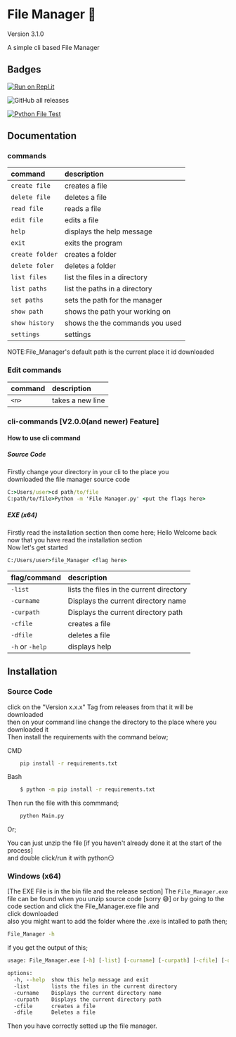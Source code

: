 # File Manager 📁
Version 3.1.0

A simple cli based File Manager

## Badges

[![Run on Repl.it](https://repl.it/badge/github/Sas2k/File-Manager)](https://repl.it/github/Sas2k/File-Manager)

![GitHub all releases](https://img.shields.io/github/downloads/sas2k/File-Manager/total)

[![Python File Test](https://github.com/Sas2k/File-Manager/actions/workflows/main.yml/badge.svg)](https://github.com/Sas2k/File-Manager/actions/workflows/main.yml)

## Documentation

### commands

|  command       |  description                   |
|:----------     | :-------------                 |
|`create file`   | creates a file                 | 
|`delete file`   | deletes a file                 |
|`read file`     | reads a file                   | 
|`edit file`     | edits a file                   |
|`help`          | displays the help message      |
|`exit`          | exits the program              |
|`create folder` | creates a folder               |
|`delete foler`  | deletes a folder               | 
|`list files`    | list the files in a directory  |
|`list paths`    | list the paths in a directory  |
|`set paths`     | sets the path for the manager  |
|`show path`     | shows the path your working on |
|`show history`  | shows the the commands you used|
|`settings`      | settings

NOTE:File_Manager's default path is the current place it id downloaded

### Edit commands
|  command       |  description                 |
|:----------     | :-------------               |
|`<n>`           | takes a new line             |

### cli-commands [V2.0.0(and newer) Feature]
#### How to use cli command
##### Source Code
Firstly change your directory in your cli to the place you<br>downloaded the file manager source code
```cmd
C:>Users/user>cd path/to/file
C:path/to/file>Python -m 'File Manager.py' <put the flags here>
```
##### EXE (x64)
Firstly read the installation section then come here;
Hello Welcome back now that you have read the installation section <br>Now let's get started
```cmd
C:/Users/user>file_Manager <flag here>
```

|  flag/command       |  description                             |
|:----------          | :-------------                           |
|`-list`              | lists the files in the current directory |
|`-curname`           | Displays the current directory name      |
|`-curpath`           | Displays the current directory path      |
|`-cfile`             | creates a file                           |
|`-dfile`             | deletes a file                           |
|`-h` or `-help`      | displays help                            |

## Installation

### Source Code

click on the "Version x.x.x" Tag from releases from that it will be downloaded <br>
then on your command line change the directory to the place where you downloaded it <br>
Then install the requirements with the command below;

CMD
```cmd
    pip install -r requirements.txt
```

Bash
```bash
    $ python -m pip install -r requirements.txt
```
Then run the file with this commmand;
```cmd
    python Main.py
```
Or;

You can just unzip the file [if you haven't already done it at the start of the process]<br> and double click/run it with python😏

### Windows (x64)

[The EXE File is in the bin file and the release section]
The `File_Manager.exe` file can be found when you unzip source code [sorry 😅] or by going to the code section and click the File_Manager.exe file and<br>click downloaded<br>
also you might want to add the folder where the .exe is intalled to path then;

```cmd
File_Manager -h
```
if you get the output of this;

```cmd
usage: File_Manager.exe [-h] [-list] [-curname] [-curpath] [-cfile] [-dfile]

options:
  -h, --help  show this help message and exit
  -list       lists the files in the current directory
  -curname    Displays the current directory name
  -curpath    Displays the current directory path
  -cfile      creates a file
  -dfile      Deletes a file
```
Then you have correctly setted up the file manager.
